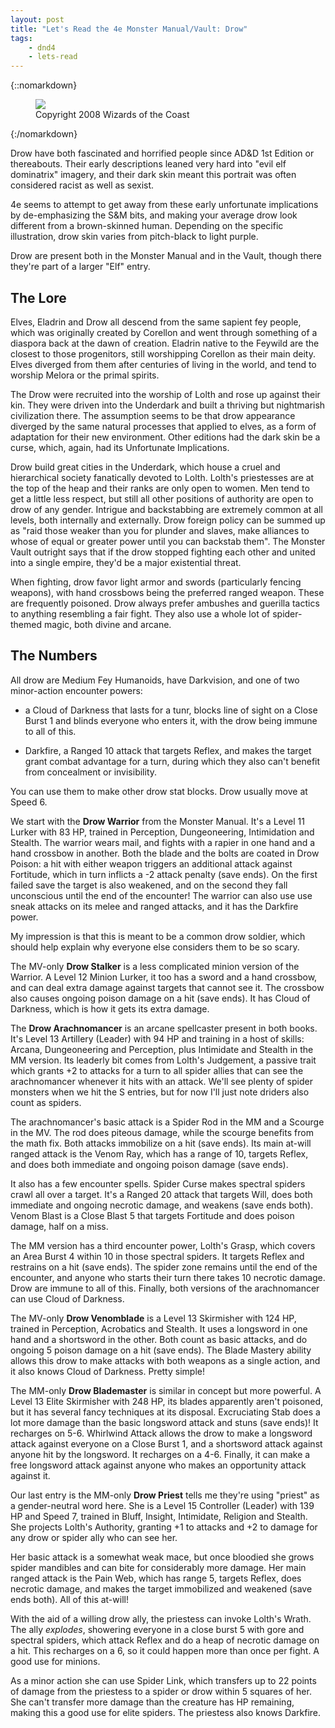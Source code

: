 ```yaml
---
layout: post
title: "Let's Read the 4e Monster Manual/Vault: Drow"
tags:
    - dnd4
    - lets-read
---
```


{::nomarkdown}
<figure class="left">
  <img src="{{ "/assets/wir-mm-4e-drow.png" | absolute_url }}"/>
  <figcaption>
    Copyright 2008 Wizards of the Coast
  </figcaption>
</figure>
{:/nomarkdown}

Drow have both fascinated and horrified people since AD&D 1st Edition or
thereabouts. Their early descriptions leaned very hard into "evil elf
dominatrix" imagery, and their dark skin meant this portrait was often
considered racist as well as sexist.

4e seems to attempt to get away from these early unfortunate implications by
de-emphasizing the S&M bits, and making your average drow look different from a
brown-skinned human. Depending on the specific illustration, drow skin varies
from pitch-black to light purple.

Drow are present both in the Monster Manual and in the Vault, though there
they're part of a larger "Elf" entry.

## The Lore

Elves, Eladrin and Drow all descend from the same sapient fey people, which was
originally created by Corellon and went through something of a diaspora back at
the dawn of creation. Eladrin native to the Feywild are the closest to those
progenitors, still worshipping Corellon as their main deity. Elves diverged from
them after centuries of living in the world, and tend to worship Melora or the
primal spirits.

The Drow were recruited into the worship of Lolth and rose up against their
kin. They were driven into the Underdark and built a thriving but nightmarish
civilization there. The assumption seems to be that drow appearance diverged by
the same natural processes that applied to elves, as a form of adaptation for
their new environment. Other editions had the dark skin be a curse, which,
again, had its Unfortunate Implications.

Drow build great cities in the Underdark, which house a cruel and hierarchical
society fanatically devoted to Lolth. Lolth's priestesses are at the top of the
heap and their ranks are only open to women. Men tend to get a little less
respect, but still all other positions of authority are open to drow of any
gender. Intrigue and backstabbing are extremely common at all levels, both
internally and externally. Drow foreign policy can be summed up as "raid those
weaker than you for plunder and slaves, make alliances to whose of equal or
greater power until you can backstab them". The Monster Vault outright says that
if the drow stopped fighting each other and united into a single empire, they'd
be a major existential threat.

When fighting, drow favor light armor and swords (particularly fencing weapons),
with hand crossbows being the preferred ranged weapon. These are frequently
poisoned. Drow always prefer ambushes and guerilla tactics to anything
resembling a fair fight. They also use a whole lot of spider-themed magic,
both divine and arcane.

## The Numbers

All drow are Medium Fey Humanoids, have Darkvision, and one of two minor-action
encounter powers:

- a Cloud of Darkness that lasts for a tunr, blocks line of sight on a Close
  Burst 1 and blinds everyone who enters it, with the drow being immune to all
  of this.

- Darkfire, a Ranged 10 attack that targets Reflex, and makes the target grant
  combat advantage for a turn, during which they also can't benefit from
  concealment or invisibility.

You can use them to make other drow stat blocks. Drow usually move at Speed 6.

We start with the **Drow Warrior** from the Monster Manual. It's a Level 11
Lurker with 83 HP, trained in Perception, Dungeoneering, Intimidation and
Stealth. The warrior wears mail, and fights with a rapier in one hand and a hand
crossbow in another. Both the blade and the bolts are coated in Drow Poison: a
hit with either weapon triggers an additional attack against Fortitude, which in
turn inflicts a -2 attack penalty (save ends). On the first failed save the
target is also weakened, and on the second they fall unconscious until the end
of the encounter! The warrior can also use use sneak attacks on its melee and
ranged attacks, and it has the Darkfire power.

My impression is that this is meant to be a common drow soldier, which should
help explain why everyone else considers them to be so scary.

The MV-only **Drow Stalker** is a less complicated minion version of the
Warrior. A Level 12 Minion Lurker, it too has a sword and a hand crossbow, and
can deal extra damage against targets that cannot see it. The crossbow also
causes ongoing poison damage on a hit (save ends). It has Cloud of Darkness,
which is how it gets its extra damage.

The **Drow Arachnomancer** is an arcane spellcaster present in both books. It's
Level 13 Artillery (Leader) with 94 HP and training in a host of skills: Arcana,
Dungeoneering and Perception, plus Intimidate and Stealth in the MM version. Its
leaderly bit comes from Lolth's Judgement, a passive trait which grants +2 to
attacks for a turn to all spider allies that can see the arachnomancer whenever
it hits with an attack. We'll see plenty of spider monsters when we hit the S
entries, but for now I'll just note driders also count as spiders.

The arachnomancer's basic attack is a Spider Rod in the MM and a Scourge in the
MV. The rod does piteous damage, while the scourge benefits from the math
fix. Both attacks immobilize on a hit (save ends). Its main at-will ranged
attack is the Venom Ray, which has a range of 10, targets Reflex, and does both
immediate and ongoing poison damage (save ends).

It also has a few encounter spells. Spider Curse makes spectral spiders crawl
all over a target. It's a Ranged 20 attack that targets Will, does both
immediate and ongoing necrotic damage, and weakens (save ends both). Venom Blast
is a Close Blast 5 that targets Fortitude and does poison damage, half on a
miss.

The MM version has a third encounter power, Lolth's Grasp, which covers an Area
Burst 4 within 10 in those spectral spiders. It targets Reflex and restrains on
a hit (save ends). The spider zone remains until the end of the encounter, and
anyone who starts their turn there takes 10 necrotic damage. Drow are immune to
all of this. Finally, both versions of the arachnomancer can use Cloud of
Darkness.

The MV-only **Drow Venomblade** is a Level 13 Skirmisher with 124 HP, trained in
Perception, Acrobatics and Stealth. It uses a longsword in one hand and a
shortsword in the other. Both count as basic attacks, and do ongoing 5 poison
damage on a hit (save ends). The Blade Mastery ability allows this drow to make
attacks with both weapons as a single action, and it also knows Cloud of
Darkness. Pretty simple!

The MM-only **Drow Blademaster** is similar in concept but more powerful. A
Level 13 Elite Skirmisher with 248 HP, its blades apparently aren't poisoned,
but it has several fancy techniques at its disposal. Excruciating Stab does a
lot more damage than the basic longsword attack and stuns (save ends)! It
recharges on 5-6. Whirlwind Attack allows the drow to make a longsword attack
against everyone on a Close Burst 1, and a shortsword attack against anyone hit
by the longsword. It recharges on a 4-6. Finally, it can make a free longsword
attack against anyone who makes an opportunity attack against it.

Our last entry is the MM-only **Drow Priest** tells me they're using "priest" as
a gender-neutral word here. She is a Level 15 Controller (Leader) with 139 HP
and Speed 7, trained in Bluff, Insight, Intimidate, Religion and Stealth. She
projects Lolth's Authority, granting +1 to attacks and +2 to damage for any drow
or spider ally who can see her.

Her basic attack is a somewhat weak mace, but once bloodied she grows spider
mandibles and can bite for considerably more damage. Her main ranged attack is
the Pain Web, which has range 5, targets Reflex, does necrotic damage, and makes
the target immobilized and weakened (save ends both). All of this at-will!

With the aid of a willing drow ally, the priestess can invoke Lolth's
Wrath. The ally _explodes_, showering everyone in a close burst 5 with gore and
spectral spiders, which attack Reflex and do a heap of necrotic damage on a
hit. This recharges on a 6, so it could happen more than once per fight. A good
use for minions.

As a minor action she can use Spider Link, which transfers up to 22 points of
damage from the priestess to a spider or drow within 5 squares of her. She can't
transfer more damage than the creature has HP remaining, making this a good use
for elite spiders. The priestess also knows Darkfire.
